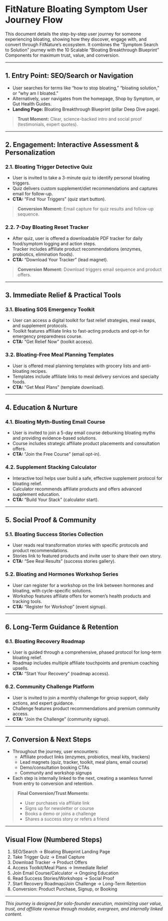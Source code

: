 # FitNature Bloating Symptom User Journey Flow

This document details the step-by-step user journey for someone experiencing bloating, showing how they discover, engage with, and convert through FitNature’s ecosystem. It combines the “Symptom Search to Solution” journey with the 10 Scalable “Bloating Breakthrough Blueprint” Components for maximum trust, value, and conversion.

---

## 1. Entry Point: SEO/Search or Navigation
- User searches for terms like “how to stop bloating,” “bloating solution,” or “why am I bloated.” 
- Alternatively, user navigates from the homepage, Shop by Symptom, or Gut Health Guides.
- **Landing Page:** Bloating Breakthrough Blueprint (pillar Deep Dive page).

> **Trust Moment:** Clear, science-backed intro and social proof (testimonials, expert quotes).

---

## 2. Engagement: Interactive Assessment & Personalization
### 2.1. Bloating Trigger Detective Quiz
- User is invited to take a 3-minute quiz to identify personal bloating triggers.
- Quiz delivers custom supplement/diet recommendations and captures email for follow-up.
- **CTA:** “Find Your Triggers” (quiz start button).

> **Conversion Moment:** Email capture for quiz results and follow-up sequence.

### 2.2. 7-Day Bloating Reset Tracker
- After quiz, user is offered a downloadable PDF tracker for daily food/symptom logging and action steps.
- Tracker includes affiliate product recommendations (enzymes, probiotics, elimination foods).
- **CTA:** “Download Your Tracker” (lead magnet).

> **Conversion Moment:** Download triggers email sequence and product offers.

---

## 3. Immediate Relief & Practical Tools
### 3.1. Bloating SOS Emergency Toolkit
- User can access a digital toolkit for fast relief strategies, meal swaps, and supplement protocols.
- Toolkit features affiliate links to fast-acting products and opt-in for emergency preparedness course.
- **CTA:** “Get Relief Now” (toolkit access).

### 3.2. Bloating-Free Meal Planning Templates
- User is offered meal planning templates with grocery lists and anti-bloating recipes.
- Templates include affiliate links to meal delivery services and specialty foods.
- **CTA:** “Get Meal Plans” (template download).

---

## 4. Education & Nurture
### 4.1. Bloating Myth-Busting Email Course
- User is invited to join a 5-day email course debunking bloating myths and providing evidence-based solutions.
- Course includes strategic affiliate product placements and consultation offers.
- **CTA:** “Join the Free Course” (email opt-in).

### 4.2. Supplement Stacking Calculator
- Interactive tool helps user build a safe, effective supplement protocol for bloating relief.
- Calculator recommends affiliate products and offers advanced supplement education.
- **CTA:** “Build Your Stack” (calculator start).

---

## 5. Social Proof & Community
### 5.1. Bloating Success Stories Collection
- User reads real transformation stories with specific protocols and product recommendations.
- Stories link to featured products and invite user to share their own story.
- **CTA:** “See Real Results” (success stories gallery).

### 5.2. Bloating and Hormones Workshop Series
- User can register for a workshop on the link between hormones and bloating, with cycle-specific solutions.
- Workshop features affiliate offers for women’s health products and tracking tools.
- **CTA:** “Register for Workshop” (event signup).

---

## 6. Long-Term Guidance & Retention
### 6.1. Bloating Recovery Roadmap
- User is guided through a comprehensive, phased protocol for long-term bloating relief.
- Roadmap includes multiple affiliate touchpoints and premium coaching upsells.
- **CTA:** “Start Your Recovery” (roadmap access).

### 6.2. Community Challenge Platform
- User is invited to join a monthly challenge for group support, daily actions, and expert guidance.
- Challenge features product recommendations and premium community access.
- **CTA:** “Join the Challenge” (community signup).

---

## 7. Conversion & Next Steps
- Throughout the journey, user encounters:
  - Affiliate product links (enzymes, probiotics, meal kits, trackers)
  - Lead magnets (quiz, tracker, toolkit, meal plans, email course)
  - Demo/consultation booking CTAs
  - Community and workshop signups
- Each step is internally linked to the next, creating a seamless funnel from entry to conversion and retention.

> **Final Conversion/Trust Moments:**
> - User purchases via affiliate link
> - Signs up for newsletter or course
> - Books a demo or joins a challenge
> - Shares a success story or refers a friend

---

## Visual Flow (Numbered Steps)
1. SEO/Search → Bloating Blueprint Landing Page
2. Take Trigger Quiz → Email Capture
3. Download Tracker → Product Offers
4. Access Toolkit/Meal Plans → Immediate Relief
5. Join Email Course/Calculator → Ongoing Education
6. Read Success Stories/Workshops → Social Proof
7. Start Recovery Roadmap/Join Challenge → Long-Term Retention
8. Conversion: Product Purchase, Signup, or Booking

---

*This journey is designed for solo-founder execution, maximizing user value, trust, and affiliate revenue through modular, evergreen, and internally linked content.*
